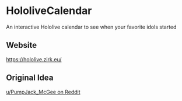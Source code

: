 # HololiveCalendar
An interactive Hololive calendar to see when your favorite idols started

## Website
https://hololive.zirk.eu/

## Original Idea
[u/PumpJack_McGee on Reddit](https://www.reddit.com/r/Hololive/comments/kwb6cc/hololive_timeline/)
